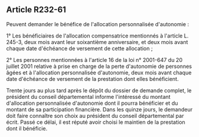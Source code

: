 ## Article R232-61

Peuvent demander le bénéfice de l'allocation personnalisée d'autonomie :

1° Les bénéficiaires de l'allocation compensatrice mentionnés à l'article L. 245-3, deux mois avant leur
soixantième anniversaire, et deux mois avant chaque date d'échéance de versement de cette allocation ;

2° Les personnes mentionnées à l'article 16 de la loi n° 2001-647 du 20 juillet 2001 relative à prise en charge
de la perte d'autonomie de personnes âgées et à l'allocation personnalisée d'autonomie, deux mois avant
chaque date d'échéance de versement de la prestation dont elles bénéficient.

Trente jours au plus tard après le dépôt du dossier de demande complet, le président du conseil
départemental informe l'intéressé du montant d'allocation personnalisée d'autonomie dont il pourra bénéficier
et du montant de sa participation financière. Dans les quinze jours, le demandeur doit faire connaître son
choix au président du conseil départemental par écrit. Passé ce délai, il est réputé avoir choisi le maintien de
la prestation dont il bénéficie.


